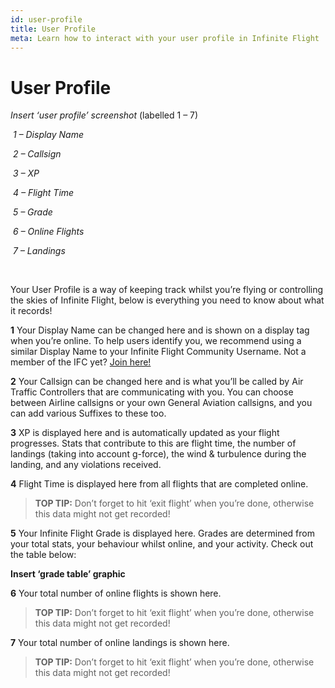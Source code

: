 ```yaml
---
id: user-profile
title: User Profile
meta: Learn how to interact with your user profile in Infinite Flight
---
```


# User Profile



*Insert ‘user profile’ screenshot* (labelled 1 – 7)

 

​           *1 – Display Name*

​           *2 – Callsign*

​           *3 – XP*

​           *4 – Flight Time*

​           *5 – Grade*

​           *6 – Online Flights*

​           *7 – Landings*

​           

Your User Profile is a way of keeping track whilst you’re flying or controlling the skies of Infinite Flight, below is everything you need to know about what it records!

 

**1**        Your Display Name can be changed here and is shown on a display tag when you’re online. To help users identify you, we recommend using a similar Display Name to your Infinite Flight Community Username. Not a member of the IFC yet? [Join here!](https://community.infiniteflight.com/)

 

**2**        Your Callsign can be changed here and is what you’ll be called by Air Traffic Controllers that are communicating with you. You can choose between Airline callsigns or your own General Aviation callsigns, and you can add various Suffixes to these too.

 

**3**        XP is displayed here and is automatically updated as your flight progresses. Stats that contribute to this are flight time, the number of landings (taking into account g-force), the wind & turbulence during the landing, and any violations received.

 

**4**        Flight Time is displayed here from all flights that are completed online. 

> **TOP TIP:** Don’t forget to hit ‘exit flight’ when you’re done, otherwise this data might not get recorded!

 

**5**        Your Infinite Flight Grade is displayed here. Grades are determined from your total stats, your behaviour whilst online, and your activity. Check out the table below:

 

**Insert ‘grade table’ graphic**

 

**6**        Your total number of online flights is shown here.

> **TOP TIP:** Don’t forget to hit ‘exit flight’ when you’re done, otherwise this data might not get recorded!

 

**7**        Your total number of online landings is shown here. 

> **TOP TIP:** Don’t forget to hit ‘exit flight’ when you’re done, otherwise this data might not get recorded!